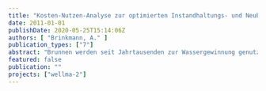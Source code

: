 ```yaml
---
title: "Kosten-Nutzen-Analyse zur optimierten Instandhaltungs- und Neubauplanung am Beispiel ausgewählter Trinkwasserbrunnen der Berliner Wasserbetriebe"
date: 2011-01-01
publishDate: 2020-05-25T15:14:06Z
authors: [ "Brinkmann, A." ]
publication_types: ["7"]
abstract: "Brunnen werden seit Jahrtausenden zur Wassergewinnung genutzt. Doch erst seit wenigen Jahren spielt neben der Ergiebigkeit auch die Nachhaltigkeit von Brunnen eine Rolle, da Neubaugenehmigungen immer schwieriger und langwieriger zu erhalten sind. Durch optimale Auslegung des Brunnens und die Wahl des richtigen Standorts wird versucht, eine möglichst lange Betriebszeit zu erreichen. Trotz bester Voraussetzungen nimmt die Förderleistung von Brunnen im Laufe ihres Betriebes ab, das als Brunnenalterung bezeichnet wird. Die Alterungsrate ist abhängig von den geologischen und hydrochemischen Bedingungen, dem Brunnenausbau und dem Betrieb. Mithilfe vorbeugender oder reaktiver Instandhaltungsmaßnahmen wird versucht, die Leistung eines Brunnens möglichst lange zu erhalten oder wiederherzustellen. Die Wirtschaftlichkeit von Instandhaltungsmaßnahmen lässt zum „Lebensende“ eines Brunnens jedoch nach. Dann sollte der Ersatz des Brunnens geplant werden. Die vorliegende Arbeit ist Teil des durch das vom Kompetenzzentrum Wasser Berlin (KWB) durchgeführten Forschungsprojektes WELLMA, welches sich mit dem Betrieb und der Pflege von Trinkwasserbrunnen zur Optimierung der Leistung und der Wasserqualität beschäftigt. Hierfür sollte eine Methode getestet werden, die die Wirtschaftlichkeit von Regenerierungen eines Trinkwasserbrunnens mittels eines Vergleiches der Steigung der alterungsbedingten Betriebskosten und der Umlage des Gebrauchswertes bewertet. Ist die Steigung der Gebrauchswertumlage größer als die der alterungsbedingten Betriebskosten, lohnt sich eine weitere Regenerierung. Im gegenteiligen Fall wäre es wirtschaftlicher, den betroffenen Brunnen neu zu bauen. Außerdem sollte das wirtschaftliche Minimum der alterungsbedingten Betriebskosten prognostiziert werden, um daraus die Dauer der anstehenden Betriebsperiode ableiten zu können. Die Berechnung des methodischen Ansatzes erfolgte am Beispiel vier ausgewählter Brunnen der Berliner Wasserbetriebe. Zwei der vier Referenzbrunnen wurden aufgrund ihrer regelmäßigen präventiven Instandhaltung mit Wasserstoffperoxid (H2O2) ausgewählt, um zusätzlich deren Auswirkung auf die Wirtschaftlichkeit von Regeneriermaßnahmen beurteilen zu können. Die Berechnung der Referenzbrunnen bestätigte die Praxistauglichkeit des gewählten Verfahrens. Ausschlaggebende Parameter für die Kalkulation sind u.a. die spezifische Ergiebigkeit, die Anzahl der Betriebsstunden sowie die jährliche Abnahme der Fördermenge. Zudem bestätigte sich, dass durch den Einsatz von H2O2 eine Steigerung der spezifischen Ergiebigkeit erzielt wurde, in dessen Folge die Wahrscheinlichkeit auf eine weitere wirtschaftliche Regenerierung erhöht wird."
featured: false
publication: ""
projects: ["wellma-2"]
---
```


